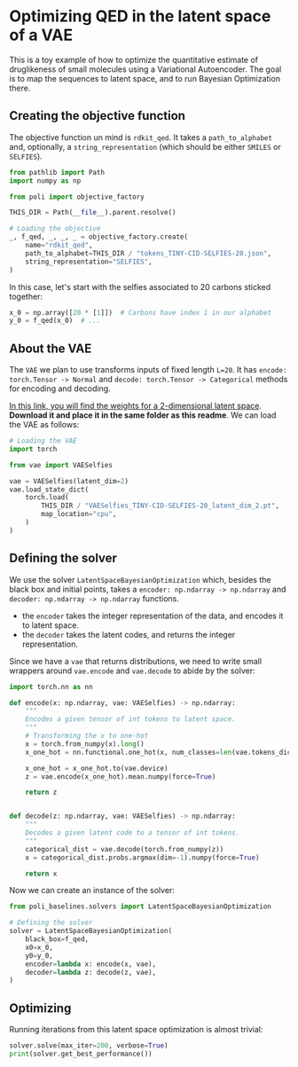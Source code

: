 # Optimizing QED in the latent space of a VAE

This is a toy example of how to optimize the quantitative estimate of druglikeness of small molecules using a Variational Autoencoder. The goal is to map the sequences to latent space, and to run Bayesian Optimization there.

## Creating the objective function

The objective function un mind is `rdkit_qed`. It takes a `path_to_alphabet` and, optionally, a `string_representation` (which should be either `SMILES` or `SELFIES`).

```python
from pathlib import Path
import numpy as np

from poli import objective_factory

THIS_DIR = Path(__file__).parent.resolve()

# Loading the objective
_, f_qed, _, _, _ = objective_factory.create(
    name="rdkit_qed",
    path_to_alphabet=THIS_DIR / "tokens_TINY-CID-SELFIES-20.json",
    string_representation="SELFIES",
)
```

In this case, let's start with the selfies associated to 20 carbons sticked together:
```python
x_0 = np.array([20 * [1]])  # Carbons have index 1 in our alphabet
y_0 = f_qed(x_0)  # ...
```

## About the VAE

The `VAE` we plan to use transforms inputs of fixed length `L=20`. It has `encode: torch.Tensor -> Normal` and `decode: torch.Tensor -> Categorical` methods for encoding and decoding.

[In this link, you will find the weights for a 2-dimensional latent space](https://drive.google.com/file/d/1L49gFMn11Q0e8qIIPoe_m_YjDm0Gtggd/view?usp=drive_link). **Download it and place it in the same folder as this readme**. We can load the VAE as follows:

```python
# Loading the VAE
import torch

from vae import VAESelfies

vae = VAESelfies(latent_dim=2)
vae.load_state_dict(
    torch.load(
        THIS_DIR / "VAESelfies_TINY-CID-SELFIES-20_latent_dim_2.pt",
        map_location="cpu",
    )
)
```

## Defining the solver

We use the solver `LatentSpaceBayesianOptimization` which, besides the black box and initial points, takes a `encoder: np.ndarray -> np.ndarray` and `decoder: np.ndarray -> np.ndarray` functions.
- the `encoder` takes the integer representation of the data, and encodes it to latent space.
- the `decoder` takes the latent codes, and returns the integer representation.

Since we have a `vae` that returns distributions, we need to write small wrappers around `vae.encode` and `vae.decode` to abide by the solver:

```python
import torch.nn as nn

def encode(x: np.ndarray, vae: VAESelfies) -> np.ndarray:
    """
    Encodes a given tensor of int tokens to latent space.
    """
    # Transforming the x to one-hot
    x = torch.from_numpy(x).long()
    x_one_hot = nn.functional.one_hot(x, num_classes=len(vae.tokens_dict)).float()

    x_one_hot = x_one_hot.to(vae.device)
    z = vae.encode(x_one_hot).mean.numpy(force=True)

    return z


def decode(z: np.ndarray, vae: VAESelfies) -> np.ndarray:
    """
    Decodes a given latent code to a tensor of int tokens.
    """
    categorical_dist = vae.decode(torch.from_numpy(z))
    x = categorical_dist.probs.argmax(dim=-1).numpy(force=True)

    return x
```

Now we can create an instance of the solver:

```python
from poli_baselines.solvers import LatentSpaceBayesianOptimization

# Defining the solver
solver = LatentSpaceBayesianOptimization(
    black_box=f_qed,
    x0=x_0,
    y0=y_0,
    encoder=lambda x: encode(x, vae),
    decoder=lambda z: decode(z, vae),
)
```

## Optimizing

Running iterations from this latent space optimization is almost trivial:

```python
solver.solve(max_iter=200, verbose=True)
print(solver.get_best_performance())
```
